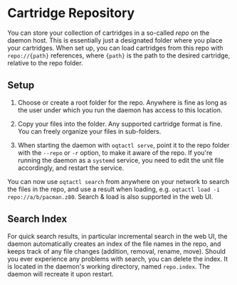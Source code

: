 # Cartridge Repository

You can store your collection of cartridges in a so-called *repo* on the daemon host. This is essentially just a designated folder where you place your cartridges. When set up, you can load cartridges from this repo with `repo://{path}` references, where `{path}` is the path to the desired cartridge, relative to the repo folder.

## Setup

1. Choose or create a root folder for the repo. Anywhere is fine as long as the user under which you run the daemon has access to this location.

2. Copy your files into the folder. Any supported cartridge format is fine. You can freely organize your files in sub-folders.

3. When starting the daemon with `oqtactl serve`, point it to the repo folder with the `--repo` or `-r` option, to make it aware of the repo. If you're running the daemon as a `systemd` service, you need to edit the unit file accordingly, and restart the service.

You can now use `oqtactl search` from anywhere on your network to search the files in the repo, and use a result when loading, e.g. `oqtactl load -i repo://a/b/pacman.z80`. Search & load is also supported in the web UI.

## Search Index
For quick search results, in particular incremental search in the web UI, the daemon automatically creates an index of the file names in the repo, and keeps track of any file changes (addition, removal, rename, move). Should you ever experience any problems with search, you can delete the index. It is located in the daemon's working directory, named `repo.index`. The daemon will recreate it upon restart.
